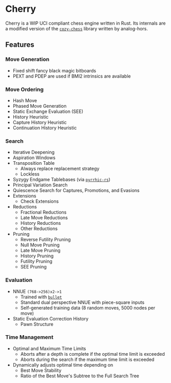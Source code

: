 # Cherry
Cherry is a WIP UCI compliant chess engine written in Rust.
Its internals are a modified version of the [`cozy-chess`](https://github.com/analog-hors/cozy-chess) library written by analog-hors.

## Features
### Move Generation
- Fixed shift fancy black magic bitboards
- PEXT and PDEP are used if BMI2 intrinsics are available

### Move Ordering
- Hash Move
- Phased Move Generation
- Static Exchange Evaluation (SEE)
- History Heuristic
- Capture History Heuristic
- Continuation History Heuristic

### Search
- Iterative Deepening
- Aspiration Windows
- Transposition Table
  - Always replace replacement strategy
  - Lockless
- Syzygy Endgame Tablebases (via [`pyrrhic-rs`](https://github.com/Algorhythm-sxv/pyrrhic-rs))
- Principal Variation Search
- Quiescence Search for Captures, Promotions, and Evasions
- Extensions
  - Check Extensions
- Reductions
  - Fractional Reductions
  - Late Move Reductions
  - History Reductions
  - Other Reductions
- Pruning
  - Reverse Futility Pruning
  - Null Move Pruning
  - Late Move Pruning
  - History Pruning
  - Futility Pruning
  - SEE Pruning

### Evaluation
- NNUE `(768->256)x2->1`
  - Trained with [`bullet`](https://github.com/jw1912/bullet)
  - Standard dual perspective NNUE with piece-square inputs
  - Self-generated training data (8 random moves, 5000 nodes per move)
- Static Evaluation Correction History
  - Pawn Structure

### Time Management
- Optimal and Maximum Time Limits
  - Aborts after a depth is complete if the optimal time limit is exceeded
  - Aborts during the search if the maximum time limit is exceeded
- Dynamically adjusts optimal time depending on
  - Best Move Stability
  - Ratio of the Best Move's Subtree to the Full Search Tree